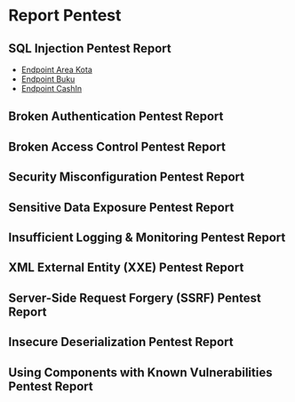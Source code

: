 # Report Pentest

## SQL Injection Pentest Report
- [Endpoint Area Kota](./sqlinjection/api-area-kota.md)
- [Endpoint Buku](./sqlinjection/api-buku.md)
- [Endpoint CashIn](./sqlinjection/api-cashin.md)

## Broken Authentication Pentest Report

## Broken Access Control Pentest Report

## Security Misconfiguration Pentest Report

## Sensitive Data Exposure Pentest Report

## Insufficient Logging & Monitoring Pentest Report

## XML External Entity (XXE) Pentest Report

## Server-Side Request Forgery (SSRF) Pentest Report

## Insecure Deserialization Pentest Report

## Using Components with Known Vulnerabilities Pentest Report

